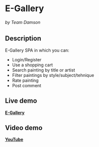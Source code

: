 # E-Gallery

###### by Team Damson

## Description
E-Gallery SPA in which you can:

- Login/Register
- Use a shopping cart
- Search painting by title or artist
- Filter paintings by style/subject/tehnique
- Rate painting
- Post comment

## Live demo
[**E-Gallery**](https://gallery-957d0.firebaseapp.com/#/home)

## Video demo

[**YouTube**](https://www.youtube.com/watch?v=LUtKO48KgA8&feature=youtu.be)


